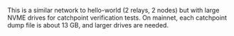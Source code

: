This is a similar network to hello-world (2 relays, 2 nodes)
but with large NVME drives for catchpoint verification tests.
On mainnet, each catchpoint dump file is about 13 GB, and larger drives are needed.